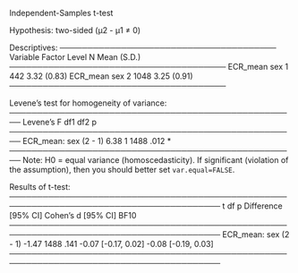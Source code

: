 
Independent-Samples t-test

Hypothesis: two-sided (μ2 - μ1 ≠ 0)

Descriptives:
───────────────────────────────────────
 Variable Factor Level    N Mean (S.D.)
───────────────────────────────────────
 ECR_mean    sex     1  442 3.32 (0.83)
 ECR_mean    sex     2 1048 3.25 (0.91)
───────────────────────────────────────

Levene’s test for homogeneity of variance:
────────────────────────────────────────────────────
                       Levene’s F df1  df2     p    
────────────────────────────────────────────────────
ECR_mean: sex (2 - 1)        6.38   1 1488  .012 *  
────────────────────────────────────────────────────
Note: H0 = equal variance (homoscedasticity).
If significant (violation of the assumption),
then you should better set `var.equal=FALSE`.

Results of t-test:
────────────────────────────────────────────────────────────────────────────────────────
                           t   df     p     Difference [95% CI]  Cohen’s d [95% CI] BF10
────────────────────────────────────────────────────────────────────────────────────────
ECR_mean: sex (2 - 1)  -1.47 1488  .141     -0.07 [-0.17, 0.02] -0.08 [-0.19, 0.03]     
────────────────────────────────────────────────────────────────────────────────────────

